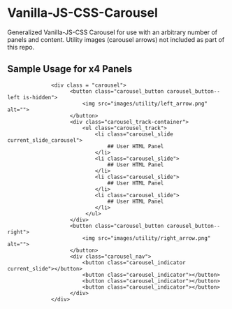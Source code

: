 # Vanilla-JS-CSS-Carousel
Generalized Vanilla-JS-CSS Carousel for use with an arbitrary number of panels and content.  Utility images (carousel arrows) not included as part of this repo.

## Sample Usage for x4 Panels
                  <div class = "carousel">
                        <button class="carousel_button carousel_button--left is-hidden">
                            <img src="images/utility/left_arrow.png" alt="">
                        </button>
                        <div class="carousel_track-container">
                            <ul class="carousel_track">
                                <li class="carousel_slide current_slide_carousel">
                                    ## User HTML Panel
                                </li>
                                <li class="carousel_slide">
                                    ## User HTML Panel
                                </li>
                                <li class="carousel_slide">
                                    ## User HTML Panel
                                </li>
                                <li class="carousel_slide">
                                    ## User HTML Panel
                                </li>
                             </ul>
                        </div>     
                        <button class="carousel_button carousel_button--right">
                            <img src="images/utility/right_arrow.png" alt="">
                        </button>    
                        <div class="carousel_nav">
                            <button class="carousel_indicator current_slide"></button>
                            <button class="carousel_indicator"></button>
                            <button class="carousel_indicator"></button>
                            <button class="carousel_indicator"></button>
                        </div>       
                  </div> 
